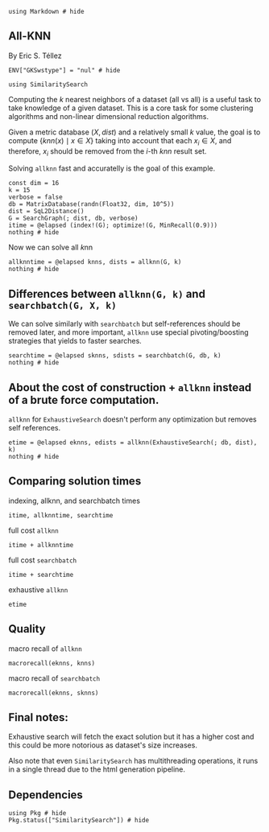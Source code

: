 <!--This file was generated, do not modify it.-->
````julia:ex1
using Markdown # hide
````

## All-KNN
By Eric S. Téllez

````julia:ex2
ENV["GKSwstype"] = "nul" # hide

using SimilaritySearch
````

Computing the $k$ nearest neighbors of a dataset (all vs all) is a useful task to take knowledge
of a given dataset. This is a core task for some clustering algorithms and non-linear dimensional reduction
algorithms.

Given a metric database $(X, dist)$  and a relatively small $k$ value, the goal is
to compute $\{ knn(x) \mid x \in X \}$ taking into account that each $x_i \in X$, and therefore, $x_i$ should be
removed from the $i$-th $knn$ result set.

Solving `allknn` fast and accuratelly is the goal of this example.

````julia:ex3
const dim = 16
k = 15
verbose = false
db = MatrixDatabase(randn(Float32, dim, 10^5))
dist = SqL2Distance()
G = SearchGraph(; dist, db, verbose)
itime = @elapsed (index!(G); optimize!(G, MinRecall(0.9)))
nothing # hide
````

Now we can solve all $k$nn

````julia:ex4
allknntime = @elapsed knns, dists = allknn(G, k)
nothing # hide
````

## Differences between `allknn(G, k)` and `searchbatch(G, X, k)`

We can solve similarly with `searchbatch` but self-references should be removed later, and more important,
`allknn` use special pivoting/boosting strategies that yields to faster searches.

````julia:ex5
searchtime = @elapsed sknns, sdists = searchbatch(G, db, k)
nothing # hide
````

## About the cost of construction + `allknn` instead of a brute force computation.
`allknn` for `ExhaustiveSearch` doesn't perform any optimization but removes self references.

````julia:ex6
etime = @elapsed eknns, edists = allknn(ExhaustiveSearch(; db, dist), k)
nothing # hide
````

## Comparing solution times

indexing, allknn, and searchbatch times

````julia:ex7
itime, allknntime, searchtime
````

full cost `allknn`

````julia:ex8
itime + allknntime
````

full cost `searchbatch`

````julia:ex9
itime + searchtime
````

exhaustive `allknn`

````julia:ex10
etime
````

## Quality
macro recall of `allknn`

````julia:ex11
macrorecall(eknns, knns)
````

macro recall of `searchbatch`

````julia:ex12
macrorecall(eknns, sknns)
````

## Final notes:
Exhaustive search will fetch the exact solution but it has a higher cost and this could be more
notorious as dataset's size increases.

Also note that even `SimilaritySearch` has multithreading operations, it runs in a single thread due to the html generation pipeline.

## Dependencies

````julia:ex13
using Pkg # hide
Pkg.status(["SimilaritySearch"]) # hide
````

